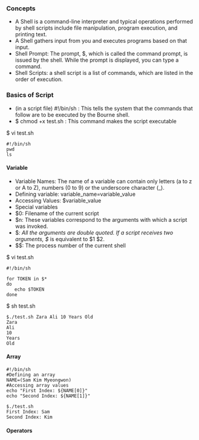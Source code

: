 ### Concepts
- A Shell is a command-line interpreter and typical operations performed by shell scripts include file manipulation, program execution, and printing text.
- A Shell gathers input from you and executes programs based on that input.
- Shell Prompt: The prompt, $, which is called the command prompt, is issued by the shell. While the prompt is displayed, you can type a command.
- Shell Scripts: a shell script is a list of commands, which are listed in the order of execution.

### Basics of Script

- (in a script file) #!/bin/sh : This tells the system that the commands that follow are to be executed by the Bourne shell.
- $ chmod +x test.sh : This command makes the script executable

$ vi test.sh
```shell
#!/bin/sh
pwd
ls
```

#### Variable
- Variable Names: The name of a variable can contain only letters (a to z or A to Z), numbers (0 to 9) or the underscore character (_).
- Defining variable: variable_name=variable_value
- Accessing Values: $variable_value
- Special variables
 - $0: Filename of the current script
 - $n: These variables correspond to the arguments with which a script was invoked.
 - $*: All the arguments are double quoted. If a script receives two arguments, $* is equivalent to $1 $2.
 - $$: The process number of the current shell
 
$ vi test.sh
```shell
#!/bin/sh

for TOKEN in $*
do
   echo $TOKEN
done
```
$ sh test.sh
```shell
$./test.sh Zara Ali 10 Years Old
Zara
Ali
10
Years
Old
```

#### Array
```shell
#!/bin/sh
#Defining an array
NAME=(Sam Kim Myeongwon)
#Accessing array values
echo "First Index: ${NAME[0]}"
echo "Second Index: ${NAME[1]}"
```
```shell
$./test.sh
First Index: Sam
Second Index: Kim
```
#### Operators

